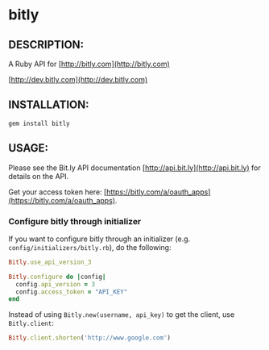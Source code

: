 # bitly

## DESCRIPTION:

A Ruby API for [http://bitly.com](http://bitly.com)

[http://dev.bitly.com](http://dev.bitly.com)

## INSTALLATION:

    gem install bitly

## USAGE:

Please see the Bit.ly API documentation [http://api.bit.ly](http://api.bit.ly) for details on the API.

Get your access token here: [https://bitly.com/a/oauth_apps](https://bitly.com/a/oauth_apps).

### Configure bitly through initializer

If you want to configure bitly through an initializer (e.g. `config/initializers/bitly.rb`), do the following:

```ruby
Bitly.use_api_version_3

Bitly.configure do |config|
  config.api_version = 3
  config.access_token = "API_KEY"
end
```

Instead of using `Bitly.new(username, api_key)` to get the client, use `Bitly.client`:

```ruby
Bitly.client.shorten('http://www.google.com')
```
